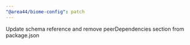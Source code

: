 ```yaml
---
"@area44/biome-config": patch
---
```


Update schema reference and remove peerDependencies section from package.json
